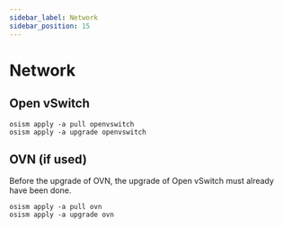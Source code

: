 ```yaml
---
sidebar_label: Network
sidebar_position: 15
---
```


# Network

## Open vSwitch

```
osism apply -a pull openvswitch
osism apply -a upgrade openvswitch
```

## OVN (if used)

Before the upgrade of OVN, the upgrade of Open vSwitch must already have been done.

```
osism apply -a pull ovn
osism apply -a upgrade ovn
```
